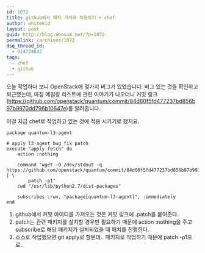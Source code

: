 ```yaml
---
id: 1072
title: github에서 패치 가져와 적용하기 + chef
author: whitekid
layout: post
guid: http://blog.woosum.net/?p=1072
permalink: /archives/1072
dsq_thread_id:
  - 914734642
tags:
  - chef
  - github
---
```

오늘 작업하다 보니 OpenStack에 몇가지 버그가 있었습니다. 버그 있는 것을 확인하고 퇴근했는데, 마침 메일링 리스트에 관련 이야기가 나오더니 커밋 링크(https://github.com/openstack/quantum/commit/84d60f5fd477237bd856b97b9970dd796b10647e)를 알려줍니다.

이걸 지금 chef로 작업하고 있는 것에 적용 시키기로 했지요.

    package quantum-l3-agent

    # apply l3 agent bug fix patch
    execute "apply fetch" do
        action :nothing

        command "wget -O /dev/stdout -q https://github.com/openstack/quantum/commit/84d60f5fd477237bd856b97b9970dd796b10647e.patch | \
            patch -p1"
        cwd "/usr/lib/python2.7/dist-packages"

        subscribes :run, "package[quantum-l3-agent]", :immediately
    end


  1. github에서 커밋 아이디를 가져오는 것은 커밋 링크에 .patch를 붙여준다.
  2. patch는 관련 패키지를 설치할 경우만 필요하기 때문에 action :nothing을 주고 subscribe로 해당 패키지가 설치되었을 때 패치를 진행한다.
  3. 소스로 작업했으면 git apply로 할텐데.. 패키지로 작업하기 때문에 patch -p1으로..